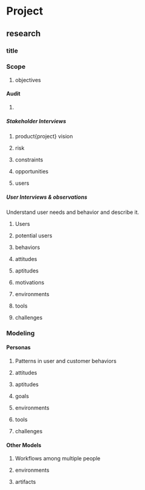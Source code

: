 # Project
## research
### title

### Scope
1. objectives

#### Audit
1. 
##### Stakeholder Interviews
1. product{project} vision

2. risk

3. constraints

4. opportunities

5. users
##### User Interviews & observations
Understand user needs and behavior and describe it. 
1. Users

2. potential users

3. behaviors

4. attitudes

5. aptitudes

6. motivations

7. environments

8. tools

9. challenges
### Modeling
#### Personas
1. Patterns in user and customer behaviors

2. attitudes

3. aptitudes

4. goals

5. environments

6. tools

7. challenges
#### Other Models
1. Workflows among multiple people

2. environments

3. artifacts